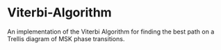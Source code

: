 # Viterbi-Algorithm
An implementation of the Viterbi Algorithm for finding the best path on a Trellis diagram of MSK phase transitions.
